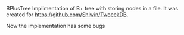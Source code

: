 BPlusTree
Implimentation of B+ tree with storing nodes in a file.
It was created for https://github.com/Shiwin/TwoeekDB.

Now the implementation has some bugs
